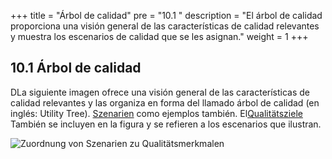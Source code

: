 +++
title = "Árbol de calidad"
pre = "10.1 "
description = "El árbol de calidad proporciona una visión general de las características de calidad relevantes y muestra los escenarios de calidad que se les asignan." 
weight = 1
+++

## 10.1 Árbol de calidad

DLa siguiente imagen ofrece una visión general de las características de calidad relevantes y las organiza en forma del llamado árbol de calidad (en inglés: Utility Tree). [Szenarien](/10_qualitaetsanforderungen/02_qualitaetsszenarien/) como ejemplos también.
El[Qualitätsziele](/01_einfuehrung/02_qualitaetsziele/) También se incluyen en la figura y se refieren a los escenarios que ilustran.

![Zuordnung von Szenarien zu Qualitätsmerkmalen](/images/Abb09_25_Qualitaetsbaum.png "Zuordnung von Szenarien zu Qualitätsmerkmalen")
